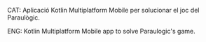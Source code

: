 CAT: Aplicació Kotlin Multiplatform Mobile per solucionar el joc del Paraulògic.

ENG: Kotlin Multiplatform Mobile app to solve Paraulogic's game.
